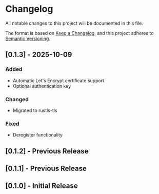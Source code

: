 # Changelog

All notable changes to this project will be documented in this file.

The format is based on [Keep a Changelog](https://keepachangelog.com/en/1.0.0/),
and this project adheres to [Semantic Versioning](https://semver.org/spec/v2.0.0.html).

## [0.1.3] - 2025-10-09

### Added
- Automatic Let's Encrypt certificate support
- Optional authentication key

### Changed
- Migrated to rustls-tls

### Fixed
- Deregister functionality

## [0.1.2] - Previous Release

## [0.1.1] - Previous Release

## [0.1.0] - Initial Release
